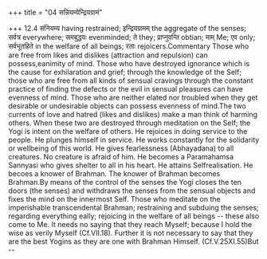 +++
title = "04 सन्नियम्येन्द्रियग्रामं"

+++
12.4 संनियम्य having restrained; इन्द्रियग्रामम् the aggregate of the
senses; सर्वत्र everywhere; समबुद्धयः evenminded; ते they; प्राप्नुवन्ति
obtian; माम् Me; एव only; सर्वभूतहिते in the welfare of all beings; रताः
rejoicers.Commentary Those who are free from likes and dislikes
(attraction and repulsion) can possess,eanimity of mind. Those who have
destroyed ignorance which is the cause for exhilaration and grief;
through the knowledge of the Self; those who are free from all kinds of
sensual cravings through the constant practice of finding the defects or
the evil in sensual pleasures can have evenness of mind. Those who are
neither elated nor troubled when they get desirable or undesirable
objects can possess evenness of mind.The two currents of love and hatred
(likes and dislikes) make a man think of harming others. When these two
are destroyed through meditation on the Self; the Yogi is intent on the
welfare of others. He rejoices in doing service to the people. He
plunges himself in service. He works constantly for the solidarity or
wellbeing of this world. He gives fearlessness (Abhayadana) to all
creatures. No creature is afraid of him. He becomes a Paramahamsa
Sannyasi who gives shelter to all in his heart. He attains
Selfrealisation. He becoes a knower of Brahman. The knower of Brahman
becomes Brahman.By means of the control of the senses the Yogi closes
the ten doors (the senses) and withdraws the senses from the sensual
objects and fixes the mind on the innermost Self. Those who meditate on
the imperishable transcendental Brahman; restraining and subduing the
senses; regarding everything eally; rejoicing in the welfare of all
beings -- these also come to Me. It needs no saying that they reach
Myself; because I hold the wise as verily Myself (Cf.VII.18). Further it
is not necessary to say that they are the best Yogins as they are one
with Brahman Himself. (Cf.V.25XI.55)But --

